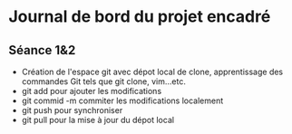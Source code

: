 # Journal de bord du projet encadré
## Séance 1&2
- Création de l'espace git avec dépot local de clone, apprentissage des commandes Git tels que git clone, vim...etc.
- git add pour ajouter les modifications
- git commid -m commiter les modifications localement
- git push pour synchroniser
- git pull pour la mise à jour du dépot local
